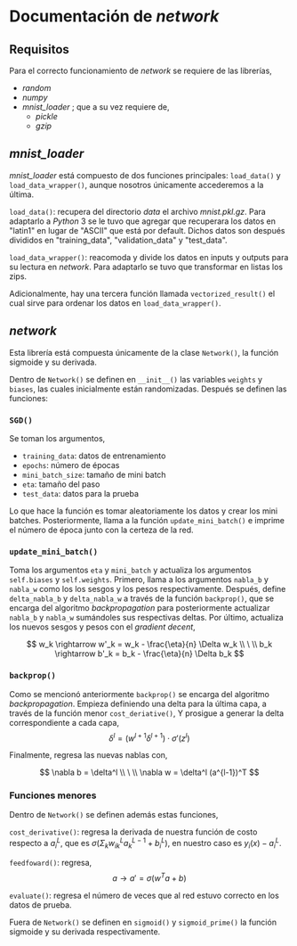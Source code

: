 # Documentación de *network*

## Requisitos

Para el correcto funcionamiento de *network* se requiere de las librerías,

- *random*
- *numpy*
- *mnist_loader* ; que a su vez requiere de,
  - *pickle*
  - *gzip*

## *mnist_loader*

*mnist_loader* está compuesto de dos funciones principales: `load_data()` y `load_data_wrapper()`, aunque nosotros únicamente accederemos a la última.

`load_data()`: recupera del directorio *data* el archivo *mnist.pkl.gz*. Para adaptarlo a *Python* 3 se le tuvo que agregar que recuperara los datos en "latin1" en lugar de "ASCII" que está por default. Dichos datos son después divididos en "training_data", "validation_data" y "test_data".

`load_data_wrapper()`: reacomoda y divide los datos en inputs y outputs para su lectura en *network*. Para adaptarlo se tuvo que transformar en listas los zips.

Adicionalmente, hay una tercera función llamada `vectorized_result()` el cual sirve para ordenar los datos en `load_data_wrapper()`.

## *network*

Esta librería está compuesta únicamente de la clase `Network()`, la función sigmoide y su derivada.

Dentro de `Network()` se definen en `__init__()` las variables `weights` y `biases`, las cuales inicialmente están randomizadas. Después se definen las funciones:

### `SGD()`

Se toman los argumentos,

- `training_data`: datos de entrenamiento
- `epochs`: número de épocas
- `mini_batch_size`: tamaño de mini batch
- `eta`: tamaño del paso
- `test_data`: datos para la prueba

Lo que hace la función es tomar aleatoriamente los datos y crear los mini batches. Posteriormente, llama a la función `update_mini_batch()` e imprime el número de época junto con la certeza de la red.

### `update_mini_batch()`

Toma los argumentos `eta` y `mini_batch` y actualiza los argumentos `self.biases` y `self.weights`. Primero, llama a los argumentos `nabla_b` y `nabla_w` como los los sesgos y los pesos respectivamente. Después, define `delta_nabla_b` y `delta_nabla_w` a través de la función `backprop()`, que se encarga del algoritmo *backpropagation* para posteriormente actualizar `nabla_b` y `nabla_w` sumándoles sus respectivas deltas. Por último, actualiza los nuevos sesgos y pesos con el *gradient decent*,

$$
w_k \rightarrow w'_k = w_k - \frac{\eta}{n} \Delta w_k \\ \ \\
b_k \rightarrow b'_k = b_k - \frac{\eta}{n} \Delta b_k
$$

### `backprop()`

Como se mencionó anteriormente `backprop()` se encarga del algoritmo *backpropagation*. Empieza definiendo una delta para la última capa, a través de la función menor `cost_deriative()`, Y prosigue a generar la delta correspondiente a cada capa,
$$
\delta^l = (w^{l+1}\delta^{l+1})\cdot \sigma '(z^l)
$$

Finalmente, regresa las nuevas nablas con,

$$
\nabla b = \delta^l \\ \ \\
\nabla w = \delta^l (a^{l-1})^T
$$

### Funciones menores

Dentro de `Network()` se definen además estas funciones,

`cost_derivative()`: regresa la derivada de nuestra función de costo respecto a $a_i^L$, que es $\sigma (\Sigma_k w_{ik}^L a_k^{L-1} + b_i^L)$, en nuestro caso es $y_i(x) - a_i^L$.

`feedfoward()`: regresa,
$$
a \rightarrow a'=\sigma(w^T a + b)
$$

`evaluate()`: regresa el número de veces que al red estuvo correcto en los datos de prueba.

Fuera de `Network()` se definen en `sigmoid()` y `sigmoid_prime()` la función sigmoide y su derivada respectivamente.
